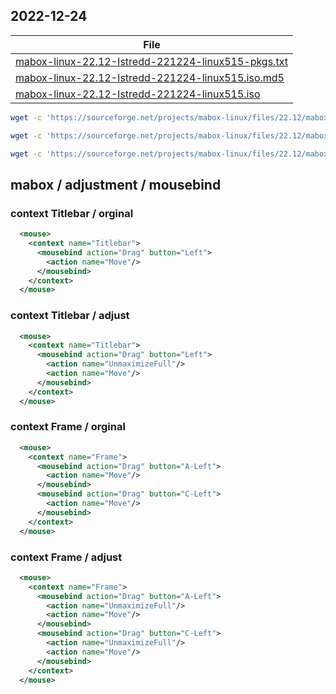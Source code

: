 

## 2022-12-24

| File |
| --- |
| [mabox-linux-22.12-Istredd-221224-linux515-pkgs.txt](https://sourceforge.net/projects/mabox-linux/files/22.12/mabox-linux-22.12-Istredd-221224-linux515-pkgs.txt/download) |
| [mabox-linux-22.12-Istredd-221224-linux515.iso.md5](https://sourceforge.net/projects/mabox-linux/files/22.12/mabox-linux-22.12-Istredd-221224-linux515.iso.md5/download) |
| [mabox-linux-22.12-Istredd-221224-linux515.iso](https://sourceforge.net/projects/mabox-linux/files/22.12/mabox-linux-22.12-Istredd-221224-linux515.iso/download) |


``` sh
wget -c 'https://sourceforge.net/projects/mabox-linux/files/22.12/mabox-linux-22.12-Istredd-221224-linux515-pkgs.txt/download' -O 'mabox-linux-22.12-Istredd-221224-linux515-pkgs.txt'

wget -c 'https://sourceforge.net/projects/mabox-linux/files/22.12/mabox-linux-22.12-Istredd-221224-linux515.iso.md5/download' -O 'mabox-linux-22.12-Istredd-221224-linux515.iso.md5'

wget -c 'https://sourceforge.net/projects/mabox-linux/files/22.12/mabox-linux-22.12-Istredd-221224-linux515.iso/download' -O 'mabox-linux-22.12-Istredd-221224-linux515.iso'
```


## mabox / adjustment / mousebind

### context Titlebar / orginal

``` xml
  <mouse>
    <context name="Titlebar">
      <mousebind action="Drag" button="Left">
        <action name="Move"/>
      </mousebind>
    </context>
  </mouse>
```

### context Titlebar / adjust

``` xml
  <mouse>
    <context name="Titlebar">
      <mousebind action="Drag" button="Left">
        <action name="UnmaximizeFull"/>
        <action name="Move"/>
      </mousebind>
    </context>
  </mouse>
```

### context Frame / orginal

``` xml
  <mouse>
    <context name="Frame">
      <mousebind action="Drag" button="A-Left">
        <action name="Move"/>
      </mousebind>
      <mousebind action="Drag" button="C-Left">
        <action name="Move"/>
      </mousebind>
    </context>
  </mouse>
```


### context Frame / adjust

``` xml
  <mouse>
    <context name="Frame">
      <mousebind action="Drag" button="A-Left">
        <action name="UnmaximizeFull"/>
        <action name="Move"/>
      </mousebind>
      <mousebind action="Drag" button="C-Left">
        <action name="UnmaximizeFull"/>
        <action name="Move"/>
      </mousebind>
    </context>
  </mouse>
```


